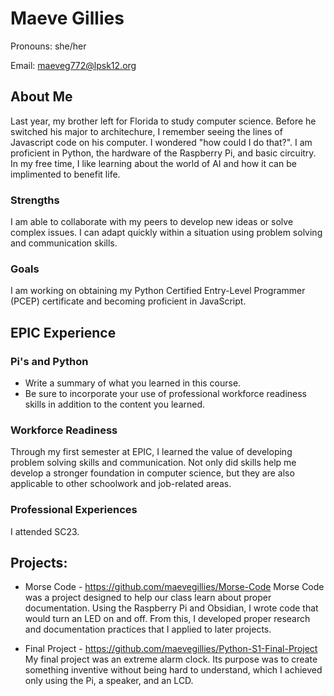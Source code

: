 # Maeve Gillies
Pronouns: she/her

Email: maeveg772@lpsk12.org

## About Me

Last year, my brother left for Florida to study computer science. Before he switched his major to architechure, I remember seeing the lines of Javascript code on his computer. I wondered "how could I do that?".
I am proficient in Python, the hardware of the Raspberry Pi, and basic circuitry. In my free time, I like learning about the world of AI and how it can be implimented to benefit life. 

### Strengths

I am able to collaborate with my peers to develop new ideas or solve complex issues. I can adapt quickly within a situation using problem solving and communication skills.   

### Goals

I am working on obtaining my Python Certified Entry-Level Programmer (PCEP) certificate and becoming proficient in JavaScript.

## EPIC Experience

### Pi's and Python
* Write a summary of what you learned in this course.  
* Be sure to incorporate your use of professional workforce readiness skills in addition to the content you learned.

### Workforce Readiness

Through my first semester at EPIC, I learned the value of developing problem solving skills and communication. Not only did skills help me develop a stronger foundation in computer science, but they are also applicable to other schoolwork and job-related areas. 

### Professional Experiences
I attended SC23.

## Projects: 
-  Morse Code - https://github.com/maevegillies/Morse-Code
Morse Code was a project designed to help our class learn about proper documentation. Using the Raspberry Pi and Obsidian, I wrote code that would turn an LED on and off. From this, I developed proper research and documentation practices that I applied to later projects. 

- Final Project - https://github.com/maevegillies/Python-S1-Final-Project
My final project was an extreme alarm clock. Its purpose was to create something inventive without being hard to understand, which I achieved only using the Pi, a speaker, and an LCD.
